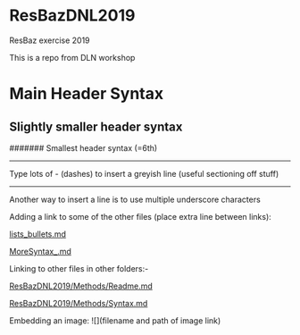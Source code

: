 # ResBazDNL2019
ResBaz exercise 2019

This is a repo from DLN workshop


# Main Header Syntax
## Slightly smaller header syntax
####### Smallest header syntax (=6th)

-------------

Type lots of - (dashes) to insert a greyish line (useful sectioning off stuff)

________________

Another way to insert a line is to use multiple underscore characters

Adding a link to some of the other files (place extra line between links):

[lists_bullets.md](link)

[MoreSyntax_.md](link)

Linking to other files in other folders:-

[ResBazDNL2019/Methods/Readme.md](link)

[ResBazDNL2019/Methods/Syntax.md](link)

Embedding an image:
![](filename and path of image link)



